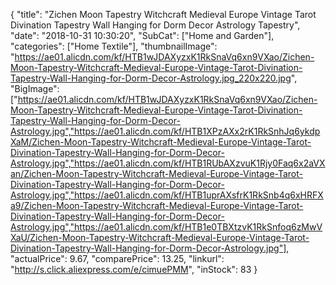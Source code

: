 {
	"title": "Zichen Moon Tapestry Witchcraft Medieval Europe Vintage Tarot Divination Tapestry Wall Hanging for Dorm Decor Astrology Tapestry",
	"date": "2018-10-31 10:30:20",
	"SubCat": ["Home and Garden"],
	"categories": ["Home Textile"],
	"thumbnailImage": "https://ae01.alicdn.com/kf/HTB1wJDAXyzxK1RkSnaVq6xn9VXao/Zichen-Moon-Tapestry-Witchcraft-Medieval-Europe-Vintage-Tarot-Divination-Tapestry-Wall-Hanging-for-Dorm-Decor-Astrology.jpg_220x220.jpg",
	"BigImage": ["https://ae01.alicdn.com/kf/HTB1wJDAXyzxK1RkSnaVq6xn9VXao/Zichen-Moon-Tapestry-Witchcraft-Medieval-Europe-Vintage-Tarot-Divination-Tapestry-Wall-Hanging-for-Dorm-Decor-Astrology.jpg","https://ae01.alicdn.com/kf/HTB1XPzAXx2rK1RkSnhJq6ykdpXaM/Zichen-Moon-Tapestry-Witchcraft-Medieval-Europe-Vintage-Tarot-Divination-Tapestry-Wall-Hanging-for-Dorm-Decor-Astrology.jpg","https://ae01.alicdn.com/kf/HTB1RUbAXzvuK1Rjy0Faq6x2aVXan/Zichen-Moon-Tapestry-Witchcraft-Medieval-Europe-Vintage-Tarot-Divination-Tapestry-Wall-Hanging-for-Dorm-Decor-Astrology.jpg","https://ae01.alicdn.com/kf/HTB1uprAXsfrK1RkSnb4q6xHRFXa9/Zichen-Moon-Tapestry-Witchcraft-Medieval-Europe-Vintage-Tarot-Divination-Tapestry-Wall-Hanging-for-Dorm-Decor-Astrology.jpg","https://ae01.alicdn.com/kf/HTB1e0TBXtzvK1RkSnfoq6zMwVXaU/Zichen-Moon-Tapestry-Witchcraft-Medieval-Europe-Vintage-Tarot-Divination-Tapestry-Wall-Hanging-for-Dorm-Decor-Astrology.jpg"],
	"actualPrice": 9.67,
	"comparePrice": 13.25,
	"linkurl": "http://s.click.aliexpress.com/e/cimuePMM",
	"inStock": 83
}
